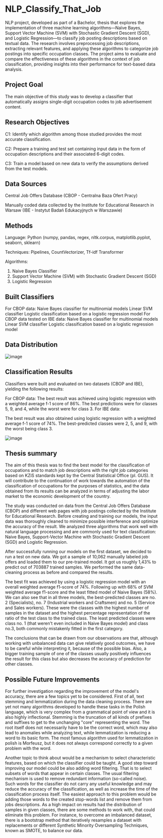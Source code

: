 # NLP_Classify_That_Job
NLP project, developed as part of a Bachelor, thesis that explores the implementation of three machine learning algorithms—Naïve Bayes, Support Vector Machine (SVM) with Stochastic Gradient Descent (SGD), and Logistic Regression—to classify job posting descriptions based on textual data. The research involves preprocessing job descriptions, extracting relevant features, and applying these algorithms to categorize job postings into specific occupation classes. The project aims to evaluate and compare the effectiveness of these algorithms in the context of job classification, providing insights into their performance for text-based data analysis.

## Project Goal
The main objective of this study was to develop a classifier that automatically assigns single-digit occupation codes to job advertisement content.

## Research Objectives
  C1: Identify which algorithm among those studied provides the most accurate classification.
  
  C2: Prepare a training and test set containing input data in the form of occupation descriptions and their associated 6-digit codes.
  
  C3: Train a model based on new data to verify the assumptions derived from the test models.

## Data Sources
Central Job Offers Database (CBOP - Centralna Baza Ofert Pracy)

Manually coded data collected by the Institute for Educational Research in Warsaw (IBE - Instytut Badań Edukacyjnych w Warszawie)

## Methods
Language: Python (numpy, pandas, regex, nltk.corpus, matplotlib.pyplot, seaborn, sklearn)

Techniques: Pipelines, CountVectorizer, Tf-idf Transformer

Algorithms:
  1) Naive Bayes Classifier
  2) Support Vector Machine (SVM) with Stochastic Gradient Descent (SGD)
  3) Logistic Regression

## Built Classifiers
For CBOP data:
  Naive Bayes classifier for multinomial models
  Linear SVM classifier
  Logistic classification based on a logistic regression model
For CBOP data tested on IBE data:
  Naive Bayes classifier for multinomial models
  Linear SVM classifier
  Logistic classification based on a logistic regression model

## Data Distribution
![image](https://github.com/user-attachments/assets/2c55e31f-a1d2-4c28-a208-e7596f91e264)

## Classification Results
Classifiers were built and evaluated on two datasets (CBOP and IBE), yielding the following results:

For CBOP data:
  The best result was achieved using logistic regression with a weighted average f-1 score of 86%.
  The best predictions were for classes 5, 9, and 4, while the worst were for class 3.
  For IBE data:

The best result was also obtained using logistic regression with a weighted average f-1 score of 74%.
The best-predicted classes were 2, 5, and 9, with the worst being class 3.

![image](https://github.com/user-attachments/assets/e6ef8654-c239-40be-9ace-1d38da47734a)

## Thesis summary
The aim of this thesis was to find the best model for the classification of occupations and to match job descriptions with the right job categories based on KZiS standards kept by the Central Statistical Office (pl. GUS). It will contribute to the continuation of work towards the automation of the classification of occupations for the purposes of statistics, and the data obtained from its results can be analyzed in terms of adjusting the labor market to the economic development of the country.

The study was conducted on data from the Central Job Offers Database (CBOP) and different web pages with job postings collected by the Institute for Educational Research. Before creating and training our models, the input data was thoroughly cleaned to minimize possible interference and optimize the accuracy of the result.
We analyzed three algorithms that work well with natural language processing and are commonly used for text classification: Naive Bayes, Support-Vector Machine with Stochastic Gradient Descent (SGD) and Logistic Regression. 

After successfully running our models on the first dataset, we decided to run a test on new data. We got a sample of 10,062 manually labeled job offers and loaded them to our pre-trained model. It got us roughly 1,43% to predict out of 703887 trained samples. We performed the same data-cleaning process as before and compared the results.

The best fit was achieved by using a logistic regression model with an overall weighted average f1-score of 74%. Following up with 68% of SVM weighted average f1-score and the least fitted model of Naive Bayes (58%). We can also see that in all three models, the best-predicted classes are no. 2 (Specialists), no. 7 (Industrial
workers and Craftsmen) and no. 5 (Service and Sales workers). These were the classes with the highest number of samples in the dataset and the highest percentage representation of the ratio of the test class to the trained class. The least predicted classes were class no. 1 (that weren't even included in Naive Bayes model) and class no.3, both commonly mistakenly fitted in the first category.

The conclusions that can be drawn from our observations are that, although working with unbalanced data can give relatively good outcomes, we have to be careful while interpreting it, because of the possible bias. Also, a bigger training sample of one of the classes usually positively influences the result for this class but also decreases the accuracy of prediction for other classes. 

## Possible Future Improvements
For further investigation regarding the improvement of the model's accuracy, there are a few topics yet to be considered. First of all, text stemming and lemmatization during the data cleaning process. There are yet not many algorithms developed to handle these tasks in the Polish language, which is very complex from a grammatical point of view and it is also highly inflectional. Stemming is the truncation of all kinds of prefixes and suffixes to get to the unchanging "core" representing the word. The root itself does not necessarily have to be the correct word, which may also lead to anomalies while analyzing text, while lemmatization is reducing a word to its basic form. The most famous algorithm used for lemmatization in polish is Morfeusz, but it does not always correspond correctly to a given problem with the word.

Another topic to think about would be a mechanism to select characteristic features, based on which the classifier could be taught. A good step toward improving our model could be also adding word filtering. That is to select subsets of words that appear in certain classes. The usual filtering mechanism is used to remove redundant information (so-called noise). Such words for the classifier do not carry any useful knowledge and may reduce the accuracy of the classification, as well as increase the time of the classification process itself. The easiest approach to this problem would be adding those words to the created stop-words list and remove them from jobs descriptions. As a high impact on results had the distribution of samples in given classes, there are some methods to work with, that could eliminate this problem. For instance, to overcome an imbalanced dataset, there is a bootstrap method that iteratively resamples a dataset with replacements or different Synthetic Minority Oversampling Techniques, known as SMOTE, to balance our data. 
